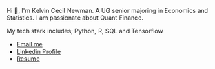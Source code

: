 <p>Hi 👋, I'm Kelvin Cecil Newman. A UG senior majoring in Economics and Statistics. I am passionate about Quant Finance.</p>
<p>My tech stark includes; Python, R, SQL and Tensorflow</a></p>
<p>
<ul>
    <li> <a href="https://twitter.com/xcxoo5" target="blank"> Email me </a> </li>
    <li> <a href="https://linkedin.com/in/kelvin-newman-09b961255" target="blank"> Linkedin Profile </a> </li>
    <li> <a href="https://drive.google.com/file/d/1n5Riq1Cp6_23Rid6XfEosTVfBgqTqMPO/view?usp=drive_link"> Resume </a></li>
</ul>
</p>
